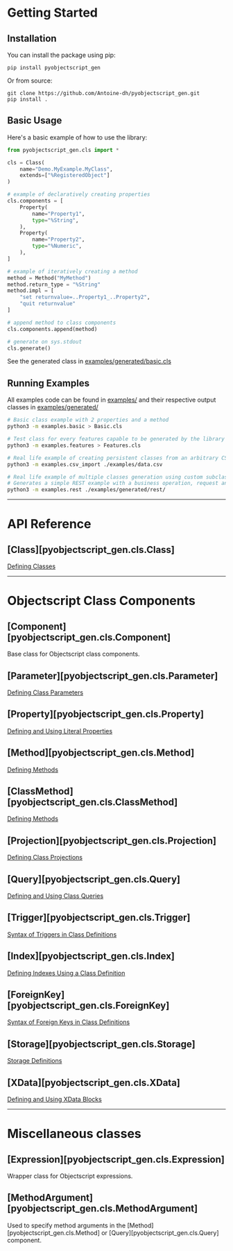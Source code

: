 # Getting Started

## Installation

You can install the package using pip:

```shell
pip install pyobjectscript_gen
```

Or from source:

```shell
git clone https://github.com/Antoine-dh/pyobjectscript_gen.git
pip install .
```

## Basic Usage

Here's a basic example of how to use the library:

```python
from pyobjectscript_gen.cls import *

cls = Class(
    name="Demo.MyExample.MyClass",
    extends=["%RegisteredObject"]
)

# example of declaratively creating properties
cls.components = [
    Property(
        name="Property1",
        type="%String",
    ),
    Property(
        name="Property2",
        type="%Numeric",
    ),
]

# example of iteratively creating a method
method = Method("MyMethod")
method.return_type = "%String"
method.impl = [
    "set returnvalue=..Property1_..Property2",
    "quit returnvalue"
]

# append method to class components
cls.components.append(method)

# generate on sys.stdout
cls.generate()
```

See the generated class in [examples/generated/basic.cls](https://github.com/Antoine-dh/pyobjectscript_gen/blob/main/examples/generated/basic.cls)

## Running Examples

All examples code can be found in [examples/](https://github.com/Antoine-dh/pyobjectscript_gen/blob/main/examples/) and their respective output classes in [examples/generated/](https://github.com/Antoine-dh/pyobjectscript_gen/blob/main/examples/generated/)

```bash
# Basic class example with 2 properties and a method
python3 -m examples.basic > Basic.cls

# Test class for every features capable to be generated by the library
python3 -m examples.features > Features.cls

# Real life example of creating persistent classes from an arbitrary CSV file describing properties
python3 -m examples.csv_import ./examples/data.csv

# Real life example of multiple classes generation using custom subclasses of the library's components
# Generates a simple REST example with a business operation, request and response classes in the specified output directory
python3 -m examples.rest ./examples/generated/rest/
```

---
# API Reference

## [Class][pyobjectscript_gen.cls.Class]
[Defining Classes](https://docs.intersystems.com/irislatest/csp/docbook/Doc.View.cls?KEY=GOBJ_classes)

---
# Objectscript Class Components

## [Component][pyobjectscript_gen.cls.Component]
Base class for Objectscript class components.

## [Parameter][pyobjectscript_gen.cls.Parameter]
[Defining Class Parameters](https://docs.intersystems.com/irislatest/csp/docbook/Doc.View.cls?KEY=GOBJ_parameters#GOBJ_parameters_def)

## [Property][pyobjectscript_gen.cls.Property]
[Defining and Using Literal Properties](https://docs.intersystems.com/irislatest/csp/docbook/DocBook.UI.Page.cls?KEY=GOBJ_proplit)

## [Method][pyobjectscript_gen.cls.Method]
[Defining Methods](https://docs.intersystems.com/irislatest/csp/docbook/DocBook.UI.Page.cls?KEY=GOBJ_methods)

## [ClassMethod][pyobjectscript_gen.cls.ClassMethod]
[Defining Methods](https://docs.intersystems.com/irislatest/csp/docbook/DocBook.UI.Page.cls?KEY=GOBJ_methods)

## [Projection][pyobjectscript_gen.cls.Projection]
[Defining Class Projections](https://docs.intersystems.com/irislatest/csp/docbook/DocBook.UI.Page.cls?KEY=GOBJ_projections)

## [Query][pyobjectscript_gen.cls.Query]
[Defining and Using Class Queries](https://docs.intersystems.com/irislatest/csp/docbook/DocBook.UI.Page.cls?KEY=GOBJ_queries)

## [Trigger][pyobjectscript_gen.cls.Trigger]
[Syntax of Triggers in Class Definitions](https://docs.intersystems.com/irislatest/csp/docbook/Doc.View.cls?KEY=ROBJ_trigger_syntax)

## [Index][pyobjectscript_gen.cls.Index]
[Defining Indexes Using a Class Definition](https://docs.intersystems.com/irislatest/csp/docbook/DocBook.UI.Page.cls?KEY=GSOD_indexes#GSOD_indexes_def_cls)

## [ForeignKey][pyobjectscript_gen.cls.ForeignKey]
[Syntax of Foreign Keys in Class Definitions](https://docs.intersystems.com/irislatest/csp/docbook/DocBook.UI.Page.cls?KEY=ROBJ_foreignkey_syntax)

## [Storage][pyobjectscript_gen.cls.Storage]
[Storage Definitions](https://docs.intersystems.com/irislatest/csp/docbook/Doc.View.cls?KEY=GOBJ_storage)

## [XData][pyobjectscript_gen.cls.XData]
[Defining and Using XData Blocks](https://docs.intersystems.com/irislatest/csp/docbook/Doc.View.cls?KEY=GOBJ_xdata)

---
# Miscellaneous classes

## [Expression][pyobjectscript_gen.cls.Expression]
Wrapper class for Objectscript expressions.

## [MethodArgument][pyobjectscript_gen.cls.MethodArgument]
Used to specify method arguments in the [Method][pyobjectscript_gen.cls.Method] or [Query][pyobjectscript_gen.cls.Query] component.
